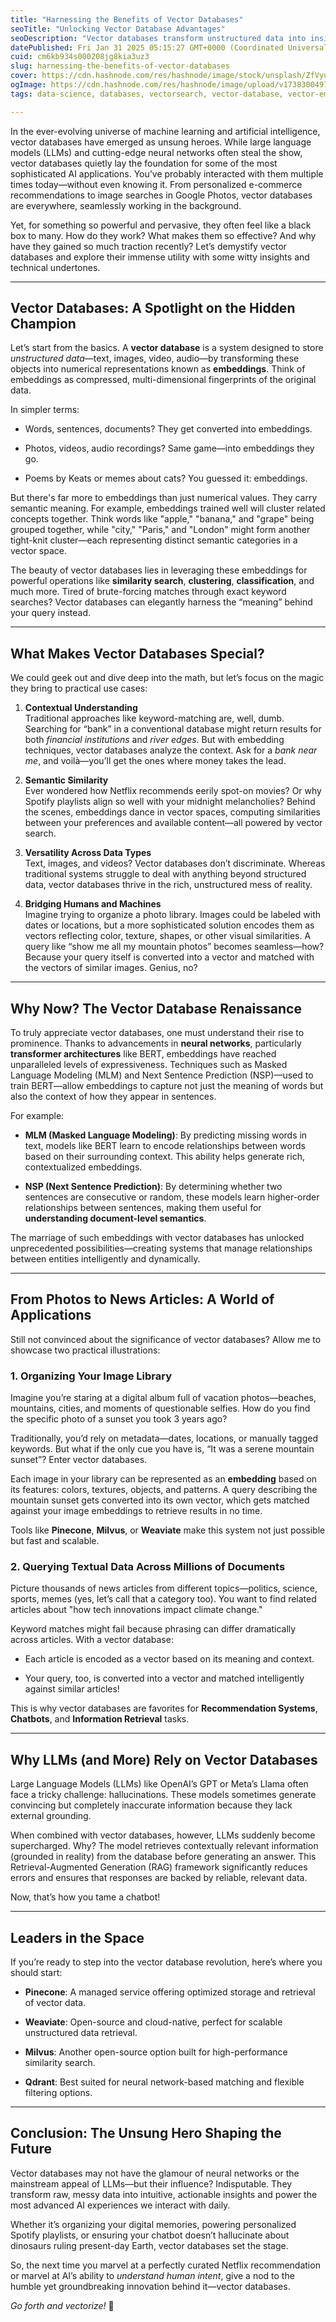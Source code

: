 ```yaml
---
title: "Harnessing the Benefits of Vector Databases"
seoTitle: "Unlocking Vector Database Advantages"
seoDescription: "Vector databases transform unstructured data into insights, improving recommendation systems and information retrieval in AI"
datePublished: Fri Jan 31 2025 05:15:27 GMT+0000 (Coordinated Universal Time)
cuid: cm6kb934s000208jg8kia3uz3
slug: harnessing-the-benefits-of-vector-databases
cover: https://cdn.hashnode.com/res/hashnode/image/stock/unsplash/ZfVyuV8l7WU/upload/f07fa3a3abfe0cc3b3d23f9f166d18ca.jpeg
ogImage: https://cdn.hashnode.com/res/hashnode/image/upload/v1738300497494/8b4bb8f9-d0b7-4a22-80f3-c6cf308163d1.webp
tags: data-science, databases, vectorsearch, vector-database, vector-embeddings

---
```


In the ever-evolving universe of machine learning and artificial intelligence, vector databases have emerged as unsung heroes. While large language models (LLMs) and cutting-edge neural networks often steal the show, vector databases quietly lay the foundation for some of the most sophisticated AI applications. You’ve probably interacted with them multiple times today—without even knowing it. From personalized e-commerce recommendations to image searches in Google Photos, vector databases are everywhere, seamlessly working in the background.

Yet, for something so powerful and pervasive, they often feel like a black box to many. How do they work? What makes them so effective? And why have they gained so much traction recently? Let’s demystify vector databases and explore their immense utility with some witty insights and technical undertones.

---

## Vector Databases: A Spotlight on the Hidden Champion

Let’s start from the basics. A **vector database** is a system designed to store *unstructured data*—text, images, video, audio—by transforming these objects into numerical representations known as **embeddings**. Think of embeddings as compressed, multi-dimensional fingerprints of the original data.

In simpler terms:

* Words, sentences, documents? They get converted into embeddings.
    
* Photos, videos, audio recordings? Same game—into embeddings they go.
    
* Poems by Keats or memes about cats? You guessed it: embeddings.
    

But there's far more to embeddings than just numerical values. They carry semantic meaning. For example, embeddings trained well will cluster related concepts together. Think words like "apple," "banana," and "grape" being grouped together, while "city," "Paris," and "London" might form another tight-knit cluster—each representing distinct semantic categories in a vector space.

The beauty of vector databases lies in leveraging these embeddings for powerful operations like **similarity search**, **clustering**, **classification**, and much more. Tired of brute-forcing matches through exact keyword searches? Vector databases can elegantly harness the “meaning” behind your query instead.

---

## What Makes Vector Databases Special?

We could geek out and dive deep into the math, but let’s focus on the magic they bring to practical use cases:

1. **Contextual Understanding**  
    Traditional approaches like keyword-matching are, well, dumb. Searching for “bank” in a conventional database might return results for both *financial institutions* and *river edges*. But with embedding techniques, vector databases analyze the context. Ask for a *bank near me*, and voilà—you’ll get the ones where money takes the lead.
    
2. **Semantic Similarity**  
    Ever wondered how Netflix recommends eerily spot-on movies? Or why Spotify playlists align so well with your midnight melancholies? Behind the scenes, embeddings dance in vector spaces, computing similarities between your preferences and available content—all powered by vector search.
    
3. **Versatility Across Data Types**  
    Text, images, and videos? Vector databases don’t discriminate. Whereas traditional systems struggle to deal with anything beyond structured data, vector databases thrive in the rich, unstructured mess of reality.
    
4. **Bridging Humans and Machines**  
    Imagine trying to organize a photo library. Images could be labeled with dates or locations, but a more sophisticated solution encodes them as vectors reflecting color, texture, shapes, or other visual similarities. A query like “show me all my mountain photos” becomes seamless—how? Because your query itself is converted into a vector and matched with the vectors of similar images. Genius, no?
    

---

## Why Now? The Vector Database Renaissance

To truly appreciate vector databases, one must understand their rise to prominence. Thanks to advancements in **neural networks**, particularly **transformer architectures** like BERT, embeddings have reached unparalleled levels of expressiveness. Techniques such as Masked Language Modeling (MLM) and Next Sentence Prediction (NSP)—used to train BERT—allow embeddings to capture not just the meaning of words but also the context of how they appear in sentences.

For example:

* **MLM (Masked Language Modeling)**: By predicting missing words in text, models like BERT learn to encode relationships between words based on their surrounding context. This ability helps generate rich, contextualized embeddings.
    
* **NSP (Next Sentence Prediction)**: By determining whether two sentences are consecutive or random, these models learn higher-order relationships between sentences, making them useful for **understanding document-level semantics**.
    

The marriage of such embeddings with vector databases has unlocked unprecedented possibilities—creating systems that manage relationships between entities intelligently and dynamically.

---

## From Photos to News Articles: A World of Applications

Still not convinced about the significance of vector databases? Allow me to showcase two practical illustrations:

### 1\. Organizing Your Image Library

Imagine you’re staring at a digital album full of vacation photos—beaches, mountains, cities, and moments of questionable selfies. How do you find the specific photo of a sunset you took 3 years ago?

Traditionally, you’d rely on metadata—dates, locations, or manually tagged keywords. But what if the only cue you have is, “It was a serene mountain sunset”? Enter vector databases.

Each image in your library can be represented as an **embedding** based on its features: colors, textures, objects, and patterns. A query describing the mountain sunset gets converted into its own vector, which gets matched against your image embeddings to retrieve results in no time.

Tools like **Pinecone**, **Milvus**, or **Weaviate** make this system not just possible but fast and scalable.

### 2\. Querying Textual Data Across Millions of Documents

Picture thousands of news articles from different topics—politics, science, sports, memes (yes, let’s call that a category too). You want to find related articles about "how tech innovations impact climate change."

Keyword matches might fail because phrasing can differ dramatically across articles. With a vector database:

* Each article is encoded as a vector based on its meaning and context.
    
* Your query, too, is converted into a vector and matched intelligently against similar articles!
    

This is why vector databases are favorites for **Recommendation Systems**, **Chatbots**, and **Information Retrieval** tasks.

---

## Why LLMs (and More) Rely on Vector Databases

Large Language Models (LLMs) like OpenAI’s GPT or Meta’s Llama often face a tricky challenge: hallucinations. These models sometimes generate convincing but completely inaccurate information because they lack external grounding.

When combined with vector databases, however, LLMs suddenly become supercharged. Why? The model retrieves contextually relevant information (grounded in reality) from the database before generating an answer. This Retrieval-Augmented Generation (RAG) framework significantly reduces errors and ensures that responses are backed by reliable, relevant data.

Now, that’s how you tame a chatbot!

---

## Leaders in the Space

If you’re ready to step into the vector database revolution, here’s where you should start:

* **Pinecone**: A managed service offering optimized storage and retrieval of vector data.
    
* **Weaviate**: Open-source and cloud-native, perfect for scalable unstructured data retrieval.
    
* **Milvus**: Another open-source option built for high-performance similarity search.
    
* **Qdrant**: Best suited for neural network-based matching and flexible filtering options.
    

---

## Conclusion: The Unsung Hero Shaping the Future

Vector databases may not have the glamour of neural networks or the mainstream appeal of LLMs—but their influence? Indisputable. They transform raw, messy data into intuitive, actionable insights and power the most advanced AI experiences we interact with daily.

Whether it’s organizing your digital memories, powering personalized Spotify playlists, or ensuring your chatbot doesn’t hallucinate about dinosaurs ruling present-day Earth, vector databases set the stage.

So, the next time you marvel at a perfectly curated Netflix recommendation or marvel at AI’s ability to *understand human intent*, give a nod to the humble yet groundbreaking innovation behind it—vector databases.

*Go forth and vectorize!* 🚀